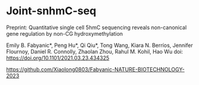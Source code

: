 # Joint-snhmC-seq

Preprint: 
Quantitative single cell 5hmC sequencing reveals non-canonical gene regulation by non-CG hydroxymethylation

Emily B. Fabyanic*, Peng Hu*, Qi Qiu*, Tong Wang, Kiara N. Berríos, Jennifer Flournoy, Daniel R. Connolly, Zhaolan Zhou, Rahul M. Kohil, Hao Wu
doi: https://doi.org/10.1101/2021.03.23.434325

https://github.com/Xiaolong0803/Fabyanic-NATURE-BIOTECHNOLOGY-2023
